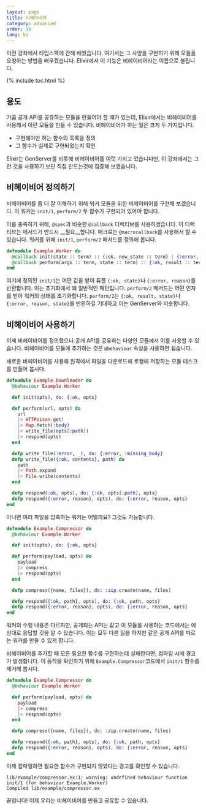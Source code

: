```yaml
---
layout: page
title: 비헤이비어
category: advanced
order: 10
lang: ko
---
```


이전 강좌에서 타입스펙에 관해 배웠습니다. 여기서는 그 사양을 구현하기 위해 모듈을 요청하는 방법을 배우겠습니다. Elixir에서 이 기능은 비헤이비어라는 이름으로 불립니다.

{% include toc.html %}

## 용도

가끔 공개 API를 공유하는 모듈을 만들어야 할 때가 있는데, Elixir에서는 비헤이비어를 사용해서 이런 모듈을 만들 수 있습니다. 비헤이비어가 하는 일은 크게 두 가지입니다.

+ 구현해야만 하는 함수의 목록을 정의
+ 그 함수가 실제로 구현되었는지 확인

Elixir는 GenServer를 비롯해 비헤이비어를 여럿 가지고 있습니다만, 이 강좌에서는 그런 것을 사용하기 보단 직접 만드는것에 집중해 보겠습니다.

## 비헤이비어 정의하기

비헤이비어를 좀 더 잘 이해하기 위해 워커 모듈을 위한 비헤이비어를 구현해 보겠습니다. 이 워커는 `init/1`, `perform/2` 두 함수가 구현되어 있어야 합니다.

이를 충족하기 위해, `@spec`과 비슷한 `@callback` 디렉티브를 사용하겠습니다. 이 디렉티브는 메서드가 반드시 __필요__합니다. 매크로는 `@macrocallback`를 사용해서 할 수 있습니다. 워커를 위해 `init/1`, `perform/2` 매서드를 정의해 봅니다.

```elixir
defmodule Example.Worker do
  @callback init(state :: term) :: {:ok, new_state :: term} | {:error, reason :: term}
  @callback perform(args :: term, state :: term) :: {:ok, result :: term, new_state :: term} | {:error, reason :: term, new_state :: term}
end
```

여기에 정의된 `init/1`는 어떤 값을 받아 튜플 `{:ok, state}`나 `{:error, reason}`를 반환합니다. 이는 초기화에서 꽤 일반적인 패턴입니다. `perform/2` 메서드는 어떤 인자를 받아 워커의 상태를 초기화합니다. `perform/2`는 `{:ok, result, state}`나 `{:error, reason, state}`를 반환하길 기대하고 이는 GenServer와 비슷합니다.

## 비헤이비어 사용하기

이제 비헤이비어를 정의했으니 공개 API를 공유하는 다양안 모듈에서 이를 사용할 수 있습니다. 비헤이비어를 모듈에 추가하는 것은 `@behaviour` 속성을 사용하면 쉽습니다.

새로운 비헤이비어를 사용해 원격에서 파일을 다운로드해 로컬에 저장하는 모듈 테스크를 만들어 봅시다.

```elixir
defmodule Example.Downloader do
  @behaviour Example.Worker

  def init(opts), do: {:ok, opts}

  def perform(url, opts) do
    url
    |> HTTPoison.get!
    |> Map.fetch(:body)
    |> write_file(opts[:path])
    |> respond(opts)
  end

  defp write_file(:error, _), do: {:error, :missing_body}
  defp write_file({:ok, contents}, path) do
    path
    |> Path.expand
    |> File.write(contents)
  end

  defp respond(:ok, opts), do: {:ok, opts[:path], opts}
  defp respond({:error, reason}, opts), do: {:error, reason, opts}
end
```

아니면 여러 파일을 압축하는 워커는 어떨까요? 그것도 가능합니다.

```elixir
defmodule Example.Compressor do
  @behaviour Example.Worker

  def init(opts), do: {:ok, opts}

  def perform(payload, opts) do
    payload
    |> compress
    |> respond(opts)
  end

  defp compress({name, files}), do: :zip.create(name, files)

  defp respond({:ok, path}, opts), do: {:ok, path, opts}
  defp respond({:error, reason}, opts), do: {:error, reason, opts}
end
```

워커의 수행 내용은 다르지만, 공개되는 API는 같고 이 모듈을 사용하는 코드에서는 예상대로 응답할 것을 알 수 있습니다. 이는 모두 다른 일을 하지만 같은 공개 API를 따르는 워커를 만들 수 있게 합니다.

비헤이비어를 추가할 때 모든 필요한 함수를 구현하는데 실패한다면, 컴파일 시에 경고가 발생합니다. 이 동작을 확인하기 위해 `Example.Compressor`코드에서 `init/1` 함수를 제거해 봅시다.

```elixir
defmodule Example.Compressor do
  @behaviour Example.Worker

  def perform(payload, opts) do
    payload
    |> compress
    |> respond(opts)
  end

  defp compress({name, files}), do: :zip.create(name, files)

  defp respond({:ok, path}, opts), do: {:ok, path, opts}
  defp respond({:error, reason}, opts), do: {:error, reason, opts}
end
```

이제 컴파일하면 필요한 함수가 구현되지 않았다는 경고를 확인할 수 있습니다.

```shell
lib/example/compressor.ex:1: warning: undefined behaviour function init/1 (for behaviour Example.Worker)
Compiled lib/example/compressor.ex
```

끝입니다! 이제 우리는 비헤이비어를 만들고 공유할 수 있습니다.
